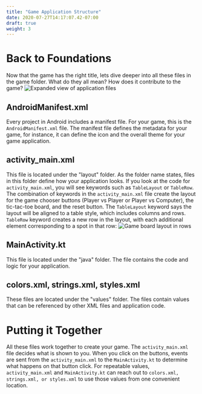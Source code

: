 ```yaml
---
title: "Game Application Structure"
date: 2020-07-27T14:17:07.42-07:00
draft: true
weight: 3
---
```


# Back to Foundations
Now that the game has the right title, lets dive deeper into all these files in the game folder. What do they all mean? How does it contribute to the game?
![Expanded view of application files](../resources/_gen/images/app_structure_files.PNG)

## AndroidManifest.xml
Every project in Android includes a manifest file. For your game, this is the ```AndroidManifest.xml``` file. The manifest file defines the metadata for your game, for instance, it can define the icon and the overall theme for your game application.

## activity_main.xml
This file is located under the "layout" folder. As the folder name states, files in this folder define how your application looks. If you look at the code for ```activity_main.xml```, you will see keywords such as ```TableLayout``` or ```TableRow```. The combination of keywords in the ```activity_main.xml``` file create the layout for the game chooser buttons (Player vs Player or Player vs Computer), the tic-tac-toe board, and the reset button. The ```TableLayout``` keyword says the layout will be aligned to a table style, which includes columns and rows. ```TableRow``` keyword creates a new row in the layout, with each additional element corresponding to a spot in that row:
![Game board layout in rows](../resources/_gen/images/activity_main.png)

## MainActivity.kt
This file is located under the "java" folder. The file contains the code and logic for your application.

## colors.xml, strings.xml, styles.xml
These files are located under the "values" folder. The files contain values that can be referenced by other XML files and application code.

# Putting it Together
All these files work together to create your game. The ```activity_main.xml``` file decides what is shown to you. When you click on the buttons, events are sent from the ```activity_main.xml``` to the ```MainActivity.kt``` to determine what happens on that button click. For repeatable values, ```activity_main.xml``` and ```MainActivity.kt``` can reach out to ```colors.xml, strings.xml, or styles.xml``` to use those values from one convenient location.

